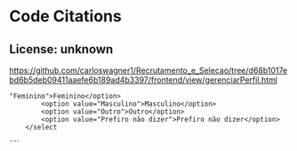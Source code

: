 # Code Citations

## License: unknown
https://github.com/carloswagner1/Recrutamento_e_Selecao/tree/d68b1017ebd6b5deb09411aaefe6b189ad4b3397/frontend/view/gerenciarPerfil.html

```
"Feminino">Feminino</option>
        <option value="Masculino">Masculino</option>
        <option value="Outro">Outro</option>
        <option value="Prefiro não dizer">Prefiro não dizer</option>
    </select
```
<!-- ...seu HTML dos produtos... -->

<script>
document.querySelectorAll('.favorito-btn').forEach(btn => {
    btn.addEventListener('click', function(e) {
        e.preventDefault();
        const coracao = this.querySelector('.coracao');
        if (coracao.textContent === '♡') {
            coracao.textContent = '♥';
            coracao.classList.add('curtido');
        } else {
            coracao.textContent = '♡';
            coracao.classList.remove('curtido');
        }
    });
});
</script>
</body>
</html>
````
